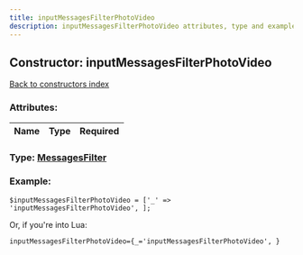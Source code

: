 ```yaml
---
title: inputMessagesFilterPhotoVideo
description: inputMessagesFilterPhotoVideo attributes, type and example
---
```

## Constructor: inputMessagesFilterPhotoVideo  
[Back to constructors index](index.md)



### Attributes:

| Name     |    Type       | Required |
|----------|:-------------:|---------:|



### Type: [MessagesFilter](../types/MessagesFilter.md)


### Example:

```
$inputMessagesFilterPhotoVideo = ['_' => 'inputMessagesFilterPhotoVideo', ];
```  

Or, if you're into Lua:  


```
inputMessagesFilterPhotoVideo={_='inputMessagesFilterPhotoVideo', }

```


